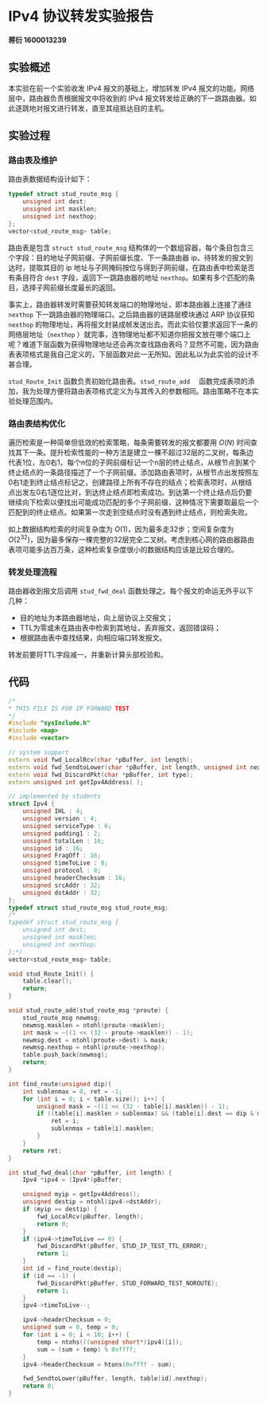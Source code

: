 # IPv4 协议转发实验报告

__蒋衍 1600013239__



## 实验概述

本实验在前一个实验收发 IPv4 报文的基础上，增加转发 IPv4 报文的功能。网络层中，路由器负责根据报文中将收到的 IPv4 报文转发给正确的下一跳路由器。如此逐跳地对报文进行转发，直至其组抵达目的主机。



## 实验过程

### 路由表及维护

路由表数据结构设计如下：

```c
typedef struct stud_route_msg {
	unsigned int dest;
	unsigned int masklen;
	unsigned int nexthop;
};
vector<stud_route_msg> table;
```

路由表是包含 `struct stud_route_msg` 结构体的一个数组容器，每个条目包含三个字段：目的地址子网前缀、子网前缀长度、下一条路由器 ip。待转发的报文到达时，提取其目的 ip 地址与子网掩码按位与得到子网前缀，在路由表中检索是否有条目符合 `dest` 字段，返回下一跳路由器的地址 `nexthop`。如果有多个匹配的条目，选择子网前缀长度最长的返回。

事实上，路由器转发时需要获知转发端口的物理地址，即本路由器上连接了通往 `nexthop` 下一跳路由器的物理端口。之后路由器的链路层模块通过 ARP 协议获知 `nexthop` 的物理地址，再将报文封装成帧发送出去。而此实验仅要求返回下一条的网络层地址（`nexthop` ）就完事，连物理地址都不知道你把报文放在哪个端口上呢？难道下层函数为获得物理地址还会再次查找路由表吗？显然不可能，因为路由表表项格式是我自己定义的，下层函数对此一无所知。因此私以为此实验的设计不甚合理。

`stud_Route_Init` 函数负责初始化路由表。`stud_route_add  ` 函数完成表项的添加，我为处理方便将路由表项格式定义为与其传入的参数相同。路由策略不在本实验处理范围内。



### 路由表结构优化

遍历检索是一种简单但低效的检索策略，每条需要转发的报文都要用 $O(N)$ 时间查找其下一条。提升检索性能的一种方法是建立一棵不超过32层的二叉树，每条边代表1位，左0右1，每个n位的子网前缀标记一个n层的终止结点，从根节点到某个终止结点的一条路径描述了一个子网前缀。添加路由表项时，从根节点出发按照左0右1走到终止结点标记之，创建路径上所有不存在的结点；检索表项时，从根结点出发左0右1逐位比对，到达终止结点即检索成功。到达第一个终止结点后仍要继续向下检索以便找出可能成功匹配的多个子网前缀，这种情况下需要取最后一个匹配到的终止结点。如果第一次走到空结点时没有遇到终止结点，则检索失败。

如上数据结构检索的时间复杂度为 $O(1)$，因为最多走32步；空间复杂度为 $O(2^{32})$，因为最多保存一棵完整的32层完全二叉树。考虑到核心网的路由器路由表项可能多达百万条，这种检索复杂度很小的数据结构应该是比较合理的。



### 转发处理流程

路由器收到报文后调用 `stud_fwd_deal` 函数处理之。每个报文的命运无外乎以下几种：

- 目的地址为本路由器地址，向上层协议上交报文；
- TTL为零或未在路由表中检索到其地址，丢弃报文，返回错误码；
- 根据路由表中查找结果，向相应端口转发报文。

转发前要将TTL字段减一，并重新计算头部校验和。



## 代码

```c++
/*
* THIS FILE IS FOR IP FORWARD TEST
*/
#include "sysInclude.h"
#include <map>
#include <vector>

// system support
extern void fwd_LocalRcv(char *pBuffer, int length);
extern void fwd_SendtoLower(char *pBuffer, int length, unsigned int nexthop);
extern void fwd_DiscardPkt(char *pBuffer, int type);
extern unsigned int getIpv4Address( );

// implemented by students
struct Ipv4 {
	unsigned IHL : 4;
	unsigned version : 4;
	unsigned serviceType : 6;
	unsigned padding1 : 2;
	unsigned totalLen : 16;
	unsigned id : 16;
	unsigned FragOff : 16;
	unsigned timeToLive : 8;
	unsigned protocol : 8;
	unsigned headerChecksum : 16;
	unsigned srcAddr : 32;
	unsigned dstAddr : 32;
};
typedef struct stud_route_msg stud_route_msg;
/*
typedef struct stud_route_msg {
	unsigned int dest;
	unsigned int masklen;
	unsigned int nexthop;
};*/
vector<stud_route_msg> table;

void stud_Route_Init() {
	table.clear();
	return;
}

void stud_route_add(stud_route_msg *proute) {
	stud_route_msg newmsg;
	newmsg.masklen = ntohl(proute->masklen);
	int mask = ~((1 << (32 - proute->masklen)) - 1);
	newmsg.dest = ntohl(proute->dest) & mask;
	newmsg.nexthop = ntohl(proute->nexthop);
	table.push_back(newmsg);
	return;
}

int find_route(unsigned dip){
	int sublenmax = 0, ret = -1;
	for (int i = 0; i < table.size(); i++) {
		unsigned mask = ~((1 << (32 - table[i].masklen)) - 1);
		if ((table[i].masklen > sublenmax) && (table[i].dest == dip & mask)) {
			ret = i;
			sublenmax = table[i].masklen;
		}
	}
	return ret;
}

int stud_fwd_deal(char *pBuffer, int length) {
	Ipv4 *ipv4 = (Ipv4*)pBuffer;

	unsigned myip = getIpv4Address();
	unsigned destip = ntohl(ipv4->dstAddr);
	if (myip == destip) {
		fwd_LocalRcv(pBuffer, length);
		return 0;
	}
	if (ipv4->timeToLive == 0) {
		fwd_DiscardPkt(pBuffer, STUD_IP_TEST_TTL_ERROR);
		return 1;
	}
	int id = find_route(destip);
	if (id == -1) {
		fwd_DiscardPkt(pBuffer, STUD_FORWARD_TEST_NOROUTE);
		return 1;
	}
	ipv4->timeToLive--;

	ipv4->headerChecksum = 0;
	unsigned sum = 0, temp = 0;
	for (int i = 0; i < 10; i++) {
		temp = ntohs(((unsigned short*)ipv4)[i]);
		sum = (sum + temp) % 0xffff;
	}
	ipv4->headerChecksum = htons(0xffff - sum);

	fwd_SendtoLower(pBuffer, length, table[id].nexthop);
	return 0;
}
```

